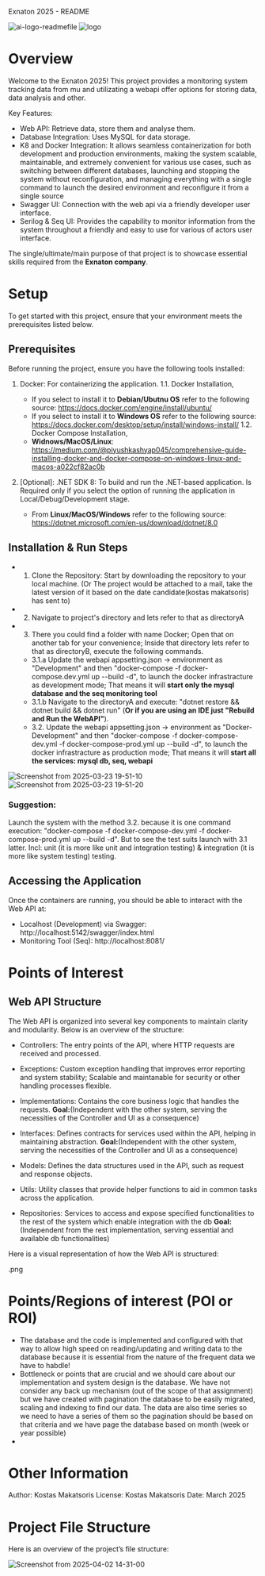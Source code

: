 Exnaton 2025 - README

![ai-logo-readmefile](https://github.com/user-attachments/assets/94a71ae4-ef82-4e31-87c7-d7380a127ea5)
![logo](https://github.com/user-attachments/assets/698b375b-db74-45fb-819e-5631cad89ed4)

# Overview
Welcome to the Exnaton 2025! This project provides a monitoring system tracking data from mu and utilizating a webapi offer options for storing data, data analysis and other.

Key Features:
- Web API: Retrieve data, store them and analyse them.
- Database Integration: Uses MySQL for data storage.
- K8 and Docker Integration: It allows seamless containerization for both development and production environments, making the system scalable, maintainable, and extremely convenient for various use cases, such as switching between different databases, launching and stopping the system without reconfiguration, and managing everything with a single command to launch the desired environment and reconfigure it from a single source
- Swagger UI: Connection with the web api via a friendly developer user interface.
- Serilog & Seq UI: Provides the capability to monitor information from the system throughout a friendly and easy to use for various of actors user interface. 

The single/ultimate/main purpose of that project is to showcase essential skills required from the **Exnaton company**.

# Setup
To get started with this project, ensure that your environment meets the prerequisites listed below.

## Prerequisites
Before running the project, ensure you have the following tools installed:

1. Docker: For containerizing the application.
   1.1. Docker Installation,
   - If you select to install it to **Debian/Ubutnu OS** refer to the following source: https://docs.docker.com/engine/install/ubuntu/
   - If you select to install it to **Windows OS** refer to the following source: https://docs.docker.com/desktop/setup/install/windows-install/
   1.2. Docker Compose Installation,
   - **Widnows/MacOS/Linux**: https://medium.com/@piyushkashyap045/comprehensive-guide-installing-docker-and-docker-compose-on-windows-linux-and-macos-a022cf82ac0b

2. [Optional]: .NET SDK 8: To build and run the .NET-based application.
   Is Required only if you select the option of running the application in Local/Debug/Development stage.
   - From **Linux/MacOS/Windows** refer to the following source: https://dotnet.microsoft.com/en-us/download/dotnet/8.0

## Installation & Run Steps
- 1. Clone the Repository: Start by downloading the repository to your local machine. (Or The project would be attached to a mail, take the latest version of it based on the date candidate(kostas makatsoris) has sent to)
- 2. Navigate to project's directory and lets refer to that as directoryA
- 3. There you could find a folder with name Docker; Open that on another tab for your convenience; Inside that directory lets refer to that as directoryB, execute the following commands.
   - 3.1.a Update the webapi appsetting.json -> environment as "Development" and then "docker-compose -f docker-compose.dev.yml up --build -d", to launch the docker infrastracture as development mode; That means it will **start only the mysql database and the seq monitoring tool**
   - 3.1.b Navigate to the directoryA and execute: "dotnet restore && dotnet build && dotnet run" (**Or if you are using an IDE just "Rebuild and Run the WebAPI"**).
   - 3.2. Update the webapi appsetting.json -> environment as "Docker-Development" and then "docker-compose -f docker-compose-dev.yml -f docker-compose-prod.yml up --build -d", to launch the docker infrastracture as production mode; That means it will **start all the services: mysql db, seq, webapi**

![Screenshot from 2025-03-23 19-51-10](https://github.com/user-attachments/assets/0e36b529-3173-43eb-9011-86e1a4b7a275)
![Screenshot from 2025-03-23 19-51-20](https://github.com/user-attachments/assets/5f8738c4-68f7-4336-a686-489b9ec3dbb8)



### Suggestion:
Launch the system with the method 3.2. because it is one command execution: "docker-compose -f docker-compose-dev.yml -f docker-compose-prod.yml up --build -d". But to see the test suits launch with 3.1 latter. Incl: unit (it is more like unit and integration testing) & integration (it is more like system testing) testing.

## Accessing the Application
Once the containers are running, you should be able to interact with the Web API at:

- Localhost (Development) via Swagger: http://localhost:5142/swagger/index.html
- Monitoring Tool (Seq): http://localhost:8081/ 

# Points of Interest
## Web API Structure
The Web API is organized into several key components to maintain clarity and modularity. Below is an overview of the structure:

- Controllers: The entry points of the API, where HTTP requests are received and processed.

- Exceptions: Custom exception handling that improves error reporting and system stability; Scalable and maintanable for security or other handling processes flexible.

- Implementations: Contains the core business logic that handles the requests. **Goal:**(Independent with the other system, serving the necessities of the Controller and UI as a consequence)

- Interfaces: Defines contracts for services used within the API, helping in maintaining abstraction. **Goal:**(Independent with the other system, serving the necessities of the Controller and UI as a consequence)

- Models: Defines the data structures used in the API, such as request and response objects.

- Utils: Utility classes that provide helper functions to aid in common tasks across the application.

- Repositories: Services to access and expose specified functionalities to the rest of the system which enable integration with the db **Goal:** (Independent from the rest implementation, serving essential and available db functionalities)

Here is a visual representation of how the Web API is structured:

<add-screenshot-from-figma>.png

# Points/Regions of interest (POI or ROI)
- The database and the code is implemented and configured with that way to allow high speed on reading/updating and writing data to the database because it is essential from the nature of the frequent data we have to habdle!
- Bottleneck or points that are crucial and we should care about our implementation and system design is the database. We have not consider any back up mechanism (out of the scope of that assignment) but we have created with pagination the database to be
  easily migrated, scaling and indexing to find our data. The data are also time series so we need to have a series of them so the pagination should be based on that criteria and we have page the database based on month (week or year possible)
- 
  
# Other Information
Author: Kostas Makatsoris
License: Kostas Makatsoris
Date: March 2025

# Project File Structure
Here is an overview of the project’s file structure:

![Screenshot from 2025-04-02 14-31-00](https://github.com/user-attachments/assets/d34b95b9-cacf-47fb-9128-595b92cb0741)




